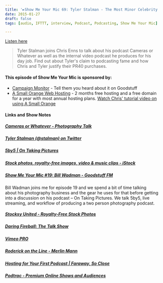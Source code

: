 ```yaml
---
title: '►Show Me Your Mic 69: Tyler Stalman - The Most Minor Celebrity Possible'
date: 2015-01-27
draft: false
tags: [audio, IFTTT, interview, Podcast, Podcasting, Show Me Your Mic]

---
```


[Listen here](http://ift.tt/1z6Yj52)  
  

> Tyler Stalman joins Chris Enns to talk about his podcast Cameras or Whatever as well as the internal video podcast he produces for his day job. Find out about Tyler's claim to podcasting fame and how Chris and Tyler justify their PR40 purchases.

#### This episode of Show Me Your Mic is sponsored by:

*   [Campaign Monitor](http://ift.tt/rqRIS2) - Tell them you heard about it on Goodstuff
*   [A Small Orange Web Hosting](http://ift.tt/1oqsVa4) - 2 months free hosting and a free domain for a year with most annual hosting plans. [Watch Chris' tutorial video on using A Small Orange](http://ift.tt/1CMk9eH)

#### Links and Show Notes

##### [Cameras or Whatever - Photography Talk](http://ift.tt/1Cd9Xip)

##### [Tyler Stalman (@stalman) on Twitter](http://ift.tt/1osopbD)

##### [5by5 | On Taking Pictures](http://5by5.tv/otp)

##### [Stock photos, royalty-free images, video & music clips - iStock](http://ift.tt/jXF1sj)

##### [Show Me Your Mic #19: Bill Wadman - Goodstuff FM](http://ift.tt/1Cd9Xiv)

Bill Wadman joins me for episode 19 and we spend a bit of time talking about his photography business and the gear he uses for that before getting into a discussion on his podcast – On Taking Pictures. We talk 5by5, live streaming, and workflow of producing a two person photography podcast.

##### [Stocksy United - Royalty-Free Stock Photos](http://www.stocksy.com/)

##### [Daring Fireball: The Talk Show](http://ift.tt/1tov8qv)

##### [Vimeo PRO](https://vimeo.com/pro)

##### [Roderick on the Line - Merlin Mann](http://ift.tt/zhAduB)

##### [Hosting for Your First Podcast | Faraway, So Close](http://ift.tt/1z6Yihq)

##### [Podtrac - Premium Online Shows and Audiences](http://podtrac.com/)